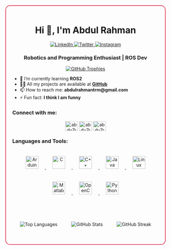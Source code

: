 <div style="border: 2px solid #E4405F; border-radius: 15px; padding: 20px;">

<h1 align="center">Hi 👋, I'm Abdul Rahman</h1>

<div align="center">
  <a href="https://in.linkedin.com/in/abdu7rahman" target="_blank">
    <img src="https://img.shields.io/badge/LinkedIn-0A66C2?style=for-the-badge&logo=linkedin&logoColor=white" alt="LinkedIn">
  </a>
  <a href="https://twitter.com/abdu7rahman_" target="_blank">
    <img src="https://img.shields.io/badge/Twitter-1DA1F2?style=for-the-badge&logo=twitter&logoColor=white" alt="Twitter">
  </a>
  <a href="https://instagram.com/abdu7rahman_" target="_blank">
    <img src="https://img.shields.io/badge/Instagram-E4405F?style=for-the-badge&logo=instagram&logoColor=white" alt="Instagram">
  </a>
</div>

<h3 align="center">Robotics and Programming Enthusiast | ROS Dev</h3>

<p align="center">
  <a href="https://github-profile-trophy.vercel.app/?username=abdu7rahman&theme=dracula">
    <img src="https://github-profile-trophy.vercel.app/?username=abdu7rahman&theme=dracula" alt="GitHub Trophies" />
  </a>
</p>

<ul>
  <li>🌱 I’m currently learning <strong>ROS2</strong></li>
  <li>👨‍💻 All my projects are available at <a href="https://github.com/abdu7rahman"><strong>GitHub</strong></a></li>
  <li>📫 How to reach me: <strong>abdulrahmantrm@gmail.com</strong></li>
  <li>⚡ Fun fact: <strong>I think I am funny</strong></li>
</ul>

<h3 align="left">Connect with me:</h3>
<p align="center">
  <a href="https://twitter.com/abdu7rahman_" target="blank"><img align="center" src="https://raw.githubusercontent.com/rahuldkjain/github-profile-readme-generator/master/src/images/icons/Social/twitter.svg" alt="abdu7rahman_" height="30" width="40" /></a>
  <a href="https://linkedin.com/in/abdu7rahman" target="blank"><img align="center" src="https://raw.githubusercontent.com/rahuldkjain/github-profile-readme-generator/master/src/images/icons/Social/linked-in-alt.svg" alt="abdu7rahman" height="30" width="40" /></a>
  <a href="https://instagram.com/abdu7rahman_" target="blank"><img align="center" src="https://raw.githubusercontent.com/rahuldkjain/github-profile-readme-generator/master/src/images/icons/Social/instagram.svg" alt="abdu7rahman_" height="30" width="40" /></a>
</p>

<h3 align="left">Languages and Tools:</h3>
<p align="center">
  <a href="https://www.arduino.cc/" target="_blank" rel="noreferrer"> 
    <img src="https://img.shields.io/badge/Arduino-00979D?style=for-the-badge&logo=arduino&logoColor=white" alt="Arduino" width="40" height="40" style="margin: 20px;" />
  </a> 
  <a href="https://www.cprogramming.com/" target="_blank" rel="noreferrer"> 
    <img src="https://img.shields.io/badge/C-00599C?style=for-the-badge&logo=c&logoColor=white" alt="C" width="40" height="40" style="margin: 20px;" />
  </a> 
  <a href="https://www.w3schools.com/cpp/" target="_blank" rel="noreferrer"> 
    <img src="https://img.shields.io/badge/C++-00599C?style=for-the-badge&logo=cplusplus&logoColor=white" alt="C++" width="40" height="40" style="margin: 20px;" />
  </a> 
  <a href="https://www.java.com" target="_blank" rel="noreferrer"> 
    <img src="https://img.shields.io/badge/Java-007396?style=for-the-badge&logo=java&logoColor=white" alt="Java" width="40" height="40" style="margin: 20px;" />
  </a> 
  <a href="https://www.linux.org/" target="_blank" rel="noreferrer"> 
    <img src="https://img.shields.io/badge/Linux-FCC624?style=for-the-badge&logo=linux&logoColor=black" alt="Linux" width="40" height="40" style="margin: 20px;" />
  </a> 
  <a href="https://www.mathworks.com/" target="_blank" rel="noreferrer"> 
    <img src="https://img.shields.io/badge/Matlab-FF9800?style=for-the-badge&logo=mathworks&logoColor=white" alt="Matlab" width="40" height="40" style="margin: 20px;" />
  </a> 
  <a href="https://opencv.org/" target="_blank" rel="noreferrer"> 
    <img src="https://img.shields.io/badge/OpenCV-5C3EE8?style=for-the-badge&logo=opencv&logoColor=white" alt="OpenCV" width="40" height="40" style="margin: 20px;" />
  </a> 
  <a href="https://www.python.org" target="_blank" rel="noreferrer"> 
    <img src="https://img.shields.io/badge/Python-3776AB?style=for-the-badge&logo=python&logoColor=white" alt="Python" width="40" height="40" style="margin: 20px;" />
  </a> 
</p>

<br/>

<p align="center">
  <img src="https://github-readme-stats.vercel.app/api/top-langs?username=abdu7rahman&show_icons=true&theme=dark&locale=en&layout=compact" alt="Top Languages" style="margin: 20px;" />
  <img src="https://github-readme-stats.vercel.app/api?username=abdu7rahman&show_icons=true&theme=dark&locale=en" alt="GitHub Stats" style="margin: 20px;" />
  <img src="https://github-readme-streak-stats.herokuapp.com/?user=abdu7rahman&theme=dark" alt="GitHub Streak" style="margin: 20px;" />
</p>

</div>
